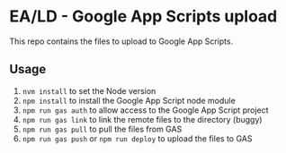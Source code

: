 # EA/LD - Google App Scripts upload
This repo contains the files to upload to Google App Scripts.

## Usage
1. `nvm install` to set the Node version
1. `npm install` to install the Google App Script node module
1. `npm run gas auth` to allow access to the Google App Script project
1. `npm run gas link` to link the remote files to the directory (buggy)
1. `npm run gas pull` to pull the files from GAS
1. `npm run gas push` or `npm run deploy` to upload the files to GAS
